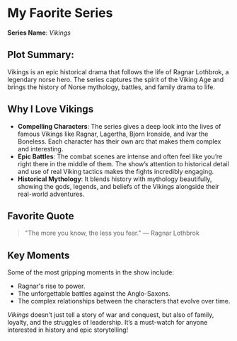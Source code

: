 # My Faorite Series

**Series Name**: *Vikings*

## Plot Summary:
Vikings is an epic historical drama that follows the life of Ragnar Lothbrok, a legendary norse hero. The series captures the spirit of the Viking Age and brings the history of Norse mythology, battles, and family drama to life.

## Why I Love Vikings

- **Compelling Characters**: The series gives a deep look into the lives of famous Vikings like Ragnar, Lagertha, Bjorn Ironside, and Ivar the Boneless. Each character has their own arc that makes them complex and interesting.
- **Epic Battles**: The combat scenes are intense and often feel like you’re right there in the middle of them. The show’s attention to historical detail and use of real Viking tactics makes the fights incredibly engaging.
- **Historical Mythology**: It blends history with mythology beautifully, showing the gods, legends, and beliefs of the Vikings alongside their real-world adventures.

## Favorite Quote
> "The more you know, the less you fear." — Ragnar Lothbrok

## Key Moments
Some of the most gripping moments in the show include:
- Ragnar's rise to power.
- The unforgettable battles against the Anglo-Saxons.
- The complex relationships between the characters that evolve over time.

*Vikings* doesn’t just tell a story of war and conquest, but also of family, loyalty, and the struggles of leadership. It’s a must-watch for anyone interested in history and epic storytelling!
